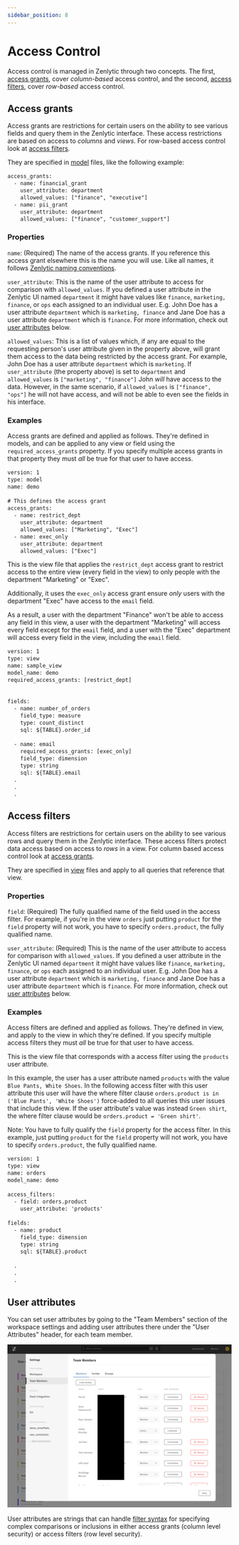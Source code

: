 ```yaml
---
sidebar_position: 8
---
```


# Access Control

Access control is managed in Zenlytic through two concepts. The first, [access grants](./8_access_grants.md#access-grants), cover *column-based* access control, and the second, [access filters](./8_access_grants.md#access-filters), cover *row-based* access control.

## Access grants

Access grants are restrictions for certain users on the ability to see various fields and query them in the Zenlytic interface. These access restrictions are based on access to *columns* and *views*. For row-based access control look at [access filters](./8_access_grants.md#access-filters).

They are specified in [model](2_model.md) files, like the following example:

```
access_grants:
  - name: financial_grant
    user_attribute: department
    allowed_values: ["finance", "executive"]
  - name: pii_grant
    user_attribute: department
    allowed_values: ["finance", "customer_support"]
```

### Properties

`name`:  (Required) The name of the access grants. If you reference this access grant elsewhere this is the name you will use. Like all names, it follows [Zenlytic naming conventions](1_data_modeling.md#naming-conventions).

`user_attribute`: This is the name of the user attribute to access for comparison with `allowed_values`. If you defined a user attribute in the Zenlytic UI named `department` it might have values like `finance`, `marketing, finance`, or `ops` each assigned to an individual user. E.g. John Doe has a user attribute `department` which is `marketing, finance` and Jane Doe has a user attribute `department` which is `finance`. For more information, check out [user attributes](./8_access_grants.md#user-attributes) below.

`allowed_values`: This is a list of values which, if any are equal to the requesting person's user attribute given in the property above, will grant them access to the data being restricted by the access grant. For example, John Doe has a user attribute `department` which is `marketing`. If `user_attribute` (the property above) is set to `department` and `allowed_values` is `["marketing", "finance"]` John *will* have access to the data. However, in the same scenario, if `allowed_values` is `["finance", "ops"]` he will not have access, and will not be able to even see the fields in his interface.


### Examples

Access grants are defined and applied as follows. They're defined in models, and can be applied to any view or field using the `required_access_grants` property. If you specify multiple access grants in that property they must *all* be true for that user to have access.

```
version: 1
type: model
name: demo

# This defines the access grant
access_grants:
  - name: restrict_dept
    user_attribute: department
    allowed_values: ["Marketing", "Exec"]
  - name: exec_only
    user_attribute: department
    allowed_values: ["Exec"]
```

This is the view file that applies the `restrict_dept` access grant to restrict access to the entire view (every field in the view) to only people with the department "Marketing" or "Exec". 

Additionally, it uses the `exec_only` access grant ensure *only* users with the department "Exec" have access to the `email` field. 

As a result, a user with the department "Finance" won't be able to access any field in this view, a user with the department "Marketing" will access every field except for the `email` field, and a user with the "Exec" department will access every field in the view, including the `email` field.

```
version: 1
type: view
name: sample_view
model_name: demo
required_access_grants: [restrict_dept]


fields:
  - name: number_of_orders
    field_type: measure
    type: count_distinct
    sql: ${TABLE}.order_id

  - name: email
    required_access_grants: [exec_only]
    field_type: dimension
    type: string
    sql: ${TABLE}.email
  .
  .
  .
```

## Access filters

Access filters are restrictions for certain users on the ability to see various rows and query them in the Zenlytic interface. These access filters protect data access based on access to *rows* in a view. For column based access control look at [access grants](./8_access_grants.md#access-grants).

They are specified in [view](./5_view.md) files and apply to all queries that reference that view.

### Properties

`field`:  (Required) The fully qualified name of the field used in the access filter. For example, if you're in the view `orders` just putting `product` for the `field` property will not work, you have to specify `orders.product`, the fully qualified name.

`user_attribute`: (Required) This is the name of the user attribute to access for comparison with `allowed_values`. If you defined a user attribute in the Zenlytic UI named `department` it might have values like `finance`, `marketing, finance`, or `ops` each assigned to an individual user. E.g. John Doe has a user attribute `department` which is `marketing, finance` and Jane Doe has a user attribute `department` which is `finance`. For more information, check out [user attributes](./8_access_grants.md#user-attributes) below.


### Examples

Access filters are defined and applied as follows. They're defined in view, and apply to the view in which they're defined. If you specify multiple access filters they must *all* be true for that user to have access.

This is the view file that corresponds with a access filter using the `products` user attribute. 

In this example, the user has a user attribute named `products` with the value `Blue Pants, White Shoes`. In the following access filter with this user attribute this user will have the where filter clause `orders.product is in ('Blue Pants', 'White Shoes')` force-added to all queries this user issues that include this view. If the user attribute's value was instead `Green shirt`, the where filter clause would be  `orders.product = 'Green shirt'`.

Note: You have to fully qualify the `field` property for the access filter. In this example, just putting `product` for the `field` property will not work, you have to specify `orders.product`, the fully qualified name.

```
version: 1
type: view
name: orders
model_name: demo

access_filters:
  - field: orders.product
    user_attribute: 'products'

fields:
  - name: product
    field_type: dimension
    type: string
    sql: ${TABLE}.product

  .
  .
  .
```

## User attributes

You can set user attributes by going to the "Team Members" section of the workspace settings and adding user attributes there under the "User Attributes" header, for each team member.

![team-members](../assets/settings-team-members.png)

User attributes are strings that can handle [filter syntax](./94_field_filter.md) for specifying complex comparisons or inclusions in either access grants (column level security) or access filters (row level security).

